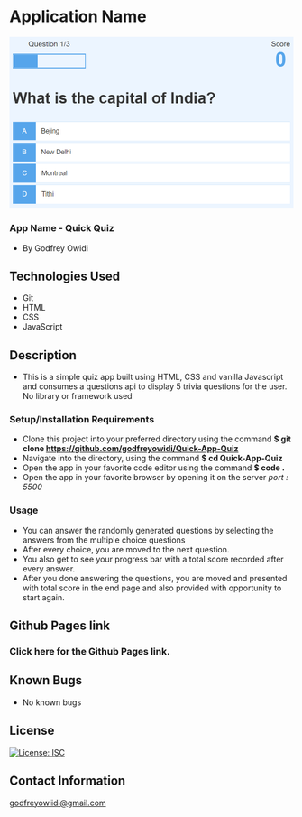 # Application Name

![quiz](quiz.png)

### App Name - Quick Quiz

* By Godfrey Owidi

## Technologies Used
* Git
* HTML
* CSS
* JavaScript

## Description
* This is a simple quiz app built using HTML, CSS and vanilla Javascript and consumes a questions api to display 5 trivia questions for the user. No library or framework used
### Setup/Installation Requirements
* Clone this project into your preferred directory using the command **$ git clone https://github.com/godfreyowidi/Quick-App-Quiz**
* Navigate into the directory, using the command **$ cd Quick-App-Quiz**
* Open the app in your favorite code editor using the command **$ code .**
* Open the app in your favorite browser by opening it on the server _port : 5500_

### Usage
* You can answer the randomly generated questions by selecting the answers from the multiple choice questions
* After every choice, you are moved to the next question.
* You also get to see your progress bar with a total score recorded after every answer.
* After you done answering the questions, you are moved and presented with total score in the end page and also provided with opportunity to start again.

## Github Pages link
### Click here for the Github Pages link.

## Known Bugs
* No known bugs

## License
[![License: ISC](https://img.shields.io/badge/License-ISC-blue.svg)](https://opensource.org/licenses/ISC)

## Contact Information
godfreyowiidi@gmail.com